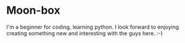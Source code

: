 # Moon-box
I'm a beginner for coding, learning python. I look forward to enjoying creating something new and interesting with the guys here. :-)

